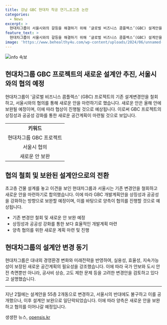```yaml
---
title: 강남 GBC 현대차 착공 연기…초고층 논란
categories:
  - News
excerpt: >
  현대차그룹이 서울시와의 갈등을 해결하기 위해 ‘글로벌 비즈니스 콤플렉스’(GBC) 설계안을 철회하고 새로운 안을 마련할 예정이다. 서울 강남구 옛 한국전력 부지에 건립될 GBC는 초고층 건물을 둘러싼 의견차와로 지난 5월에도 갈등이 생겼으나, 현대차그룹은 상징성과 공공성을 강화하는 새로운 안을 마련할 계획이다. 요약하면, 현대차그룹은 GBC 건립 계획을 다시 보완하고, 서울시와의 협의를 통해 새로운 설계안을 마련할 예정이다.
feature_text: >
  현대차그룹이 서울시와의 갈등을 해결하기 위해 ‘글로벌 비즈니스 콤플렉스’(GBC) 설계안을 철회하고 새로운 안을 마련할 예정이다. 서울 강남구 옛 한국전력 부지에 건립될 GBC는 초고층 건물을 둘러싼 의견차와로 지난 5월에도 갈등이 생겼으나, 현대차그룹은 상징성과 공공성을 강화하는 새로운 안을 마련할 계획이다. 요약하면, 현대차그룹은 GBC 건립 계획을 다시 보완하고, 서울시와의 협의를 통해 새로운 설계안을 마련할 예정이다.
image: 'https://www.behealthy4u.com/wp-content/uploads/2024/06/unnamed-file.png'
---
```


<p><img src="https://www.behealthy4u.com/wp-content/uploads/2024/06/unnamed-file.png" alt="info 속보" /></p>

<h2 data-ke-size="size26">현대차그룹 GBC 프로젝트의 새로운 설계안 추진, 서울시와의 협의 예정</h2>

<p data-ke-size="size16">현대차그룹이 '글로벌 비즈니스 콤플렉스' (GBC) 프로젝트의 기존 설계변경안을 철회하고, 서울시와의 협의를 통해 새로운 안을 마련하기로 했습니다. 새로운 안은 올해 안에 보완될 예정이며, 이에 따라 협상이 진행될 것으로 예상됩니다. 이로써 GBC 프로젝트의 상징성과 공공성 강화를 통한 새로운 공간계획이 마련될 것으로 보입니다.</p>

<table>
    <tr>
        <td style="text-align: center; height: 17px;"><b>키워드</b></td>
    </tr>
    <tr>
        <td style="text-align: center; height: 17px;">현대차그룹 GBC 프로젝트</td>
    </tr>
    <tr>
        <td style="text-align: center; height: 17px;">서울시 협의</td>
    </tr>
    <tr>
        <td style="text-align: center; height: 17px;">새로운 안 보완</td>
    </tr>
</table>

<h2 data-ke-size="size26">협의 철회 및 보완된 설계안으로의 전환</h2>

<p data-ke-size="size16">초고층 건물 설계를 놓고 이견을 보인 현대차그룹과 서울시는 기존 변경안을 철회하고 새로운 안을 마련하기로 합의했습니다. 이에 따라 GBC 개발계획안을 상징성과 공공성을 강화하는 방향으로 보완할 예정이며, 이를 바탕으로 양측이 협의를 진행할 것으로 예상됩니다.</p>

<ul>
    <li>기존 변경안 철회 및 새로운 안 보완 예정</li>
    <li>상징성과 공공성 강화를 통한 보다 효율적인 개발계획 마련</li>
    <li>양측 협의를 위한 새로운 계획 마련 및 진행</li>
</ul>

<h2 data-ke-size="size26">현대차그룹의 설계안 변경 동기</h2>

<p data-ke-size="size16">현대차그룹은 대내외 경영환경 변화와 미래전략을 반영하여, 실용성, 효율성, 지속가능성이 보장된 새로운 공간계획의 필요성을 강조했습니다. 이에 따라 국가 안보와 도시 안전 측면뿐만 아니라, 공사비 상승, 고도 제한 문제 등을 고려한 변경안을 검토하고 있다고 설명했습니다.</p>

<hr>

<p data-ke-size="size16">지난 2월에는 설계안을 55층 2개동으로 변경하고, 서울시의 반대에도 불구하고 이를 공개했으나, 이후 설계안 보완으로 일단락되었습니다. 이에 따라 양측은 새로운 안을 보완하고 협의를 이어나갈 예정입니다.</p>
생생한 뉴스, <a href="https://opensis.kr" rel="dofollow">opensis.kr</a>


